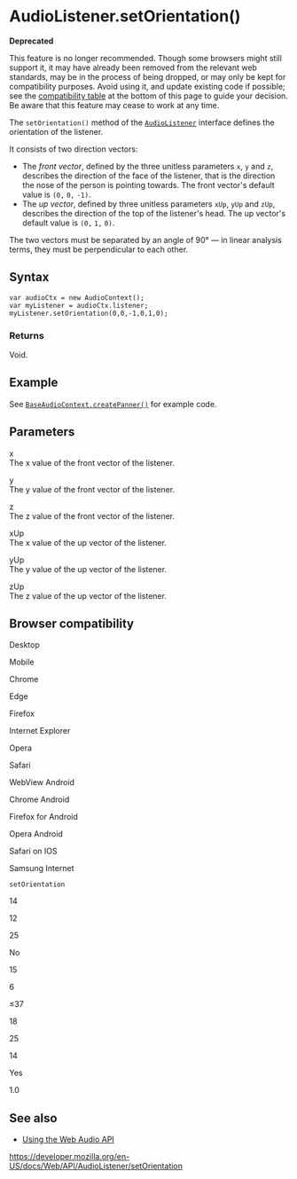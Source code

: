 # AudioListener.setOrientation()

**Deprecated**

This feature is no longer recommended. Though some browsers might still support it, it may have already been removed from the relevant web standards, may be in the process of being dropped, or may only be kept for compatibility purposes. Avoid using it, and update existing code if possible; see the [compatibility table](#browser_compatibility) at the bottom of this page to guide your decision. Be aware that this feature may cease to work at any time.

The `setOrientation()` method of the [`AudioListener`](../audiolistener) interface defines the orientation of the listener.

It consists of two direction vectors:

- The _front vector_, defined by the three unitless parameters `x`, `y` and `z`, describes the direction of the face of the listener, that is the direction the nose of the person is pointing towards. The front vector's default value is `(0,` `0,` `-1)`.
- The _up vector_, defined by three unitless parameters `xUp`, `yUp` and `zUp`, describes the direction of the top of the listener's head. The up vector's default value is `(0,` `1,` `0)`.

The two vectors must be separated by an angle of 90° — in linear analysis terms, they must be perpendicular to each other.

## Syntax

    var audioCtx = new AudioContext();
    var myListener = audioCtx.listener;
    myListener.setOrientation(0,0,-1,0,1,0);

### Returns

Void.

## Example

See [`BaseAudioContext.createPanner()`](../baseaudiocontext/createpanner#example) for example code.

## Parameters

x  
The x value of the front vector of the listener.

y  
The y value of the front vector of the listener.

z  
The z value of the front vector of the listener.

xUp  
The x value of the up vector of the listener.

yUp  
The y value of the up vector of the listener.

zUp  
The z value of the up vector of the listener.

## Browser compatibility

Desktop

Mobile

Chrome

Edge

Firefox

Internet Explorer

Opera

Safari

WebView Android

Chrome Android

Firefox for Android

Opera Android

Safari on IOS

Samsung Internet

`setOrientation`

14

12

25

No

15

6

≤37

18

25

14

Yes

1.0

## See also

- [Using the Web Audio API](../web_audio_api/using_web_audio_api)

<a href="https://developer.mozilla.org/en-US/docs/Web/API/AudioListener/setOrientation" class="_attribution-link">https://developer.mozilla.org/en-US/docs/Web/API/AudioListener/setOrientation</a>
